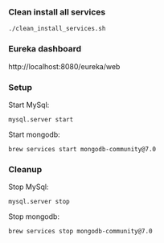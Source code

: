 ### Clean install all services
```
./clean_install_services.sh
```

### Eureka dashboard
http://localhost:8080/eureka/web


### Setup
Start MySql:
```
mysql.server start
```
Start mongodb:
```
brew services start mongodb-community@7.0
```

### Cleanup
Stop MySql:
```
mysql.server stop
```
Stop mongodb:
```
brew services stop mongodb-community@7.0
```